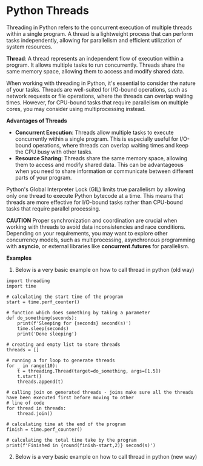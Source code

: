 # Python Threads

Threading in Python refers to the concurrent execution of multiple threads within a single program. A thread is a lightweight process that can perform 
tasks independently, allowing for parallelism and efficient utilization of system resources.

**Thread**: A thread represents an independent flow of execution within a program. It allows multiple tasks to run concurrently. Threads share the same memory 
space, allowing them to access and modify shared data.

When working with threading in Python, it's essential to consider the nature of your tasks. Threads are well-suited for I/O-bound operations, such as network 
requests or file operations, where the threads can overlap waiting times. However, for CPU-bound tasks that require parallelism on multiple cores, you may 
consider using multiprocessing instead.

**Advantages of Threads**
- **Concurrent Execution**: Threads allow multiple tasks to execute concurrently within a single program. This is especially useful for I/O-bound operations,
  where threads can overlap waiting times and keep the CPU busy with other tasks.
- **Resource Sharing**: Threads share the same memory space, allowing them to access and modify shared data. This can be advantageous when you need to share
  information or communicate between different parts of your program.

Python's Global Interpreter Lock (GIL) limits true parallelism by allowing only one thread to execute Python bytecode at a time. This means that threads are 
more effective for I/O-bound tasks rather than CPU-bound tasks that require parallel processing.

**CAUTION** Proper synchronization and coordination are crucial when working with threads to avoid data inconsistencies and race conditions. Depending on your requirements, 
you may want to explore other concurrency models, such as multiprocessing, asynchronous programming with **asyncio**, or external libraries like **concurrent.futures** for 
parallelism.

**Examples**

1. Below is a very basic example on how to call thread in python (old way)
```
import threading
import time

# calculating the start time of the program
start = time.perf_counter()

# function which does something by taking a parameter
def do_something(seconds):
    print(f'Sleeping for {seconds} second(s)')
    time.sleep(seconds)
    print('Done sleeping')

# creating and empty list to store threads
threads = []

# running a for loop to generate threads
for _ in range(10):
    t = threading.Thread(target=do_something, args=[1.5])
    t.start()
    threads.append(t)

# calling join on generated threads - joins make sure all the threads have been executed first before moving to other
# line of code
for thread in threads:
    thread.join()

# calculating time at the end of the program
finish = time.perf_counter()

# calculating the total time take by the program
print(f'Finished in {round(finish-start,2)} second(s)')
```

2. Below is a very basic example on how to call thread in python (new way)
```
```




  
